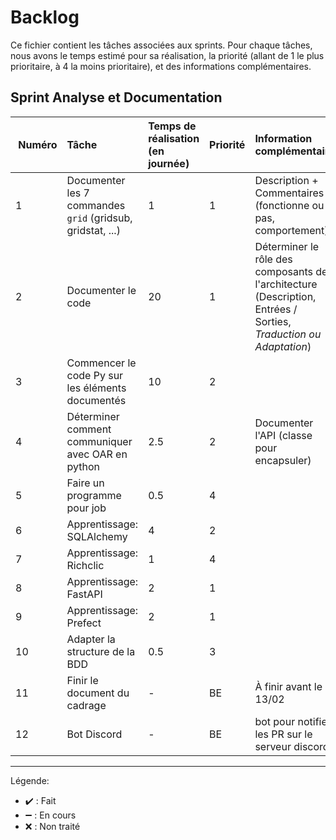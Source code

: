 # Backlog

Ce fichier contient les tâches associées aux sprints. Pour chaque tâches, nous avons le temps estimé pour sa réalisation, la priorité (allant de 1 le plus prioritaire, à 4 la moins prioritaire), et des informations complémentaires.

## Sprint **Analyse et Documentation** 

| Numéro | Tâche | Temps de réalisation (en journée) | Priorité | Information complémentaire | Progression |
|:---|:---|:---|:---|:---|:---|
| 1 | Documenter les 7 commandes `grid` (gridsub, gridstat, ...) | 1 | 1 | Description + Commentaires (fonctionne ou pas, comportement) | :heavy_check_mark: |
| 2 | Documenter le code | 20 | 1 | Déterminer le rôle des composants de l'architecture (Description, Entrées / Sorties, *Traduction ou Adaptation*) | :x: |
| 3 | Commencer le code Py sur les éléments documentés | 10 | 2 |  | :x: |
| 4 | Déterminer comment communiquer avec OAR en python | 2.5 | 2 | Documenter l'API (classe pour encapsuler) | :heavy_minus_sign: |
| 5 | Faire un programme pour job | 0.5 | 4 |  | :heavy_check_mark: |
| 6 | Apprentissage: SQLAlchemy | 4 | 2 |  | :heavy_minus_sign: |
| 7 | Apprentissage: Richclic | 1 | 4 |  | :x: |
| 8 | Apprentissage: FastAPI | 2 | 1 |  | :heavy_minus_sign: |
| 9 | Apprentissage: Prefect | 2 | 1 |  | :heavy_check_mark: |
| 10 | Adapter la structure de la BDD | 0.5 | 3 |  | :x: |
| 11 | Finir le document du cadrage | - | BE | À finir avant le 13/02 | :heavy_check_mark: |
| 12 | Bot Discord | - | BE | bot pour notifier les PR sur le serveur discord | :heavy_check_mark: |

***

Légende:

+ :heavy_check_mark: : Fait
+ :heavy_minus_sign: : En cours
+ :x: : Non traité

